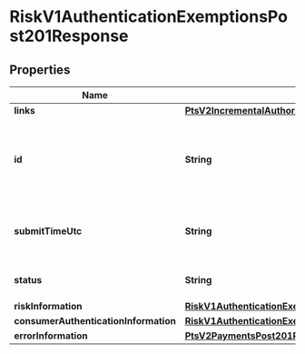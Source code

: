 
# RiskV1AuthenticationExemptionsPost201Response

## Properties
Name | Type | Description | Notes
------------ | ------------- | ------------- | -------------
**links** | [**PtsV2IncrementalAuthorizationPatch201ResponseLinks**](PtsV2IncrementalAuthorizationPatch201ResponseLinks.md) |  |  [optional]
**id** | **String** | An unique identification number assigned by CyberSource to identify the submitted request. It is also appended to the endpoint of the resource.  On incremental authorizations, this value with be the same as the identification number returned in the original authorization response.  |  [optional]
**submitTimeUtc** | **String** | Time of request in UTC. Format: &#x60;YYYY-MM-DDThh:mm:ssZ&#x60; Example &#x60;2016-08-11T22:47:57Z&#x60; equals August 11, 2016, at 22:47:57 (10:47:57 p.m.). The &#x60;T&#x60; separates the date and the time. The &#x60;Z&#x60; indicates UTC.  |  [optional]
**status** | **String** | The status for authentication-exemptions 201. Value is: - AUTHENTICATION_EXEMPTIONS_SUCCESSFUL  |  [optional]
**riskInformation** | [**RiskV1AuthenticationExemptionsPost201ResponseRiskInformation**](RiskV1AuthenticationExemptionsPost201ResponseRiskInformation.md) |  |  [optional]
**consumerAuthenticationInformation** | [**RiskV1AuthenticationExemptionsPost201ResponseConsumerAuthenticationInformation**](RiskV1AuthenticationExemptionsPost201ResponseConsumerAuthenticationInformation.md) |  |  [optional]
**errorInformation** | [**PtsV2PaymentsPost201ResponseErrorInformation**](PtsV2PaymentsPost201ResponseErrorInformation.md) |  |  [optional]



